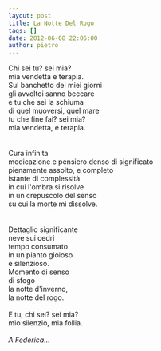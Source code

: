 ```yaml
---
layout: post
title: La Notte Del Rogo
tags: []
date: 2012-06-08 22:06:00
author: pietro
---
```

Chi sei tu? sei mia?<br/>mia vendetta e terapia.<br/>Sul banchetto dei miei giorni<br/>gli avvoltoi sanno beccare<br/>e tu che sei la schiuma<br/>di quel muoversi, quel mare<br/>tu che fine fai? sei mia?<br/>mia vendetta, e terapia.<br/><br/><br/>Cura infinita<br/>medicazione e pensiero denso di significato<br/>pienamente assolto, e completo<br/>istante di complessità<br/>in cui l'ombra si risolve<br/>in un crepuscolo del senso<br/>su cui la morte mi dissolve.<br/><br/><br/>Dettaglio significante<br/>neve sui cedri<br/>tempo consumato<br/>in un pianto gioioso<br/>e silenzioso.<br/>Momento di senso<br/>di sfogo<br/>la notte d'inverno,<br/>la notte del rogo.<br/><br/>E tu, chi sei? sei mia?<br/>mio silenzio, mia follia.<br/><br/><i>A Federica...</i><br/>
